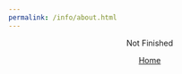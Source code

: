 ```yaml
---
permalink: /info/about.html
---
```

<p style="text-align: center">
    <span style="font-size:1em">Not Finished</span>
</p>

<p style="text-align: center">
    <span style="font-size:1em">
        <a href="README.md">Home</a>
    </span>
</p>